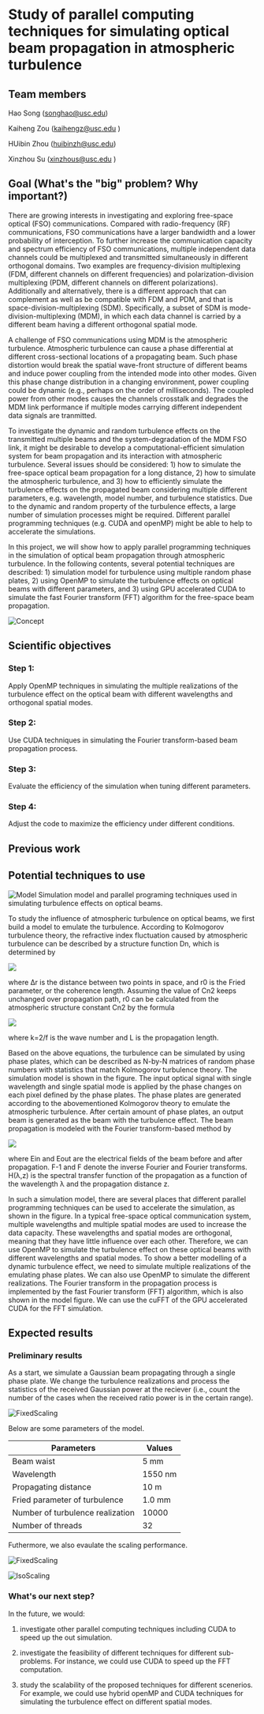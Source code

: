 # Study of parallel computing techniques for simulating optical beam propagation in atmospheric turbulence
## Team members

Hao Song (songhao@usc.edu)

Kaiheng Zou (kaihengz@usc.edu )

HUibin Zhou (huibinzh@usc.edu)

Xinzhou Su (xinzhous@usc.edu )

## Goal (What's the "big" problem? Why important?)
There are growing interests in investigating and exploring free-space optical (FSO) communications. Compared with radio-frequency (RF) communications, FSO communications have a larger bandwidth and a lower probability of interception. To further increase the communication capacity and spectrum efficiency of FSO communications, multiple independent data channels could be multiplexed and transmitted simultaneously in different orthogonal domains. Two examples are frequency-division multiplexing (FDM, different channels on different frequencies) and polarization-division multiplexing (PDM, different channels on different polarizations).  Additionally and alternatively, there is a different approach that can complement as well as be compatible with FDM and PDM, and that is space-division-multiplexing (SDM). Specifically, a subset of SDM is mode-division-multiplexing (MDM), in which each data channel is carried by a different beam having a different orthogonal spatial mode.

A challenge of FSO communications using MDM is the atmospheric turbulence. Atmospheric turbulence can cause a phase differential at different cross-sectional locations of a propagating beam. Such phase distortion would break the spatial wave-front structure of different beams and induce power coupling from the intended mode into other modes. Given this phase change distribution in a changing environment, power coupling could be dynamic (e.g., perhaps on the order of milliseconds). The coupled power from other modes causes the channels crosstalk and degrades the MDM link performance if multiple modes carrying different independent data signals are tranmitted. 

To investigate the dynamic and random turbulence effects on the transmitted multiple beams and the system-degradation of the MDM FSO link, it might be desirable to develop a computational-efficient simulation system for beam propagation and its interaction with atmospheric turbulence. Several issues should be considered: 1) how to simulate the free-space optical beam propagation for a long distance, 2) how to simulate the atmospheric turbulence, and 3) how to efficiently simulate the turbulence effects on the propagated beam considering multiple different parameters, e.g. wavelength, model number, and turbulence statistics.  Due to the dynamic and random property of the turbulence effects, a large number of simulation processes might be required. Different parallel programming techniques (e.g. CUDA and openMP) might be able to help to accelerate the simulations. 

In this project, we will show how to apply parallel programming techniques in the simulation of optical beam propagation through atmospheric turbulence. In the following contents, several potential techniques are described: 1) simulation model for turbulence using multiple random phase plates, 2) using OpenMP to simulate the turbulence effects on optical beams with different parameters, and 3) using GPU accelerated CUDA to simulate the fast Fourier transform (FFT) algorithm for the free-space beam propagation.

![Concept](Figures/Concept.png)

## Scientific objectives

### Step 1:

Apply OpenMP techniques in simulating the multiple realizations of the turbulence effect on the optical beam with different wavelengths and orthogonal spatial modes.

### Step 2: 

Use CUDA techniques in simulating the Fourier transform-based beam propagation process.

### Step 3: 

Evaluate the efficiency of the simulation when tuning different parameters.

### Step 4: 

Adjust the code to maximize the efficiency under different conditions.

## Previous work

## Potential techniques to use

![Model](Figures/model.png)
Simulation model and parallel programing techniques used in simulating turbulence effects on optical beams.

To study the influence of atmospheric turbulence on optical beams, we first build a model to emulate the turbulence. According to Kolmogorov turbulence theory, the refractive index fluctuation caused by atmospheric turbulence can be described by a structure function Dn, which is determined by

<img src="http://chart.googleapis.com/chart?cht=tx&chl= D_n(%5CDelta%20r)%3D6.88(%5CDelta%20r%2Fr_0)%5E%7B5%2F3%7D" style="border:none;">

where Δr is the distance between two points in space, and r0 is the Fried parameter, or the coherence length. Assuming the value of Cn2 keeps unchanged over propagation path, r0 can be calculated from the atmospheric structure constant Cn2 by the formula

<img src="http://chart.googleapis.com/chart?cht=tx&chl= r_0%3D(0.423k%5E2C_n%5E2L)%5E%7B-3%2F5%7D" style="border:none;">

where k=2/f is the wave number and L is the propagation length.

Based on the above equations, the turbulence can be simulated by using phase plates, which can be described as N-by-N matrices of random phase numbers with statistics that match Kolmogorov turbulence theory. The simulation model is shown in the figure. The input optical signal with single wavelength and single spatial mode is applied by the phase changes on each pixel defined by the phase plates. The phase plates are generated according to the abovementioned Kolmogorov theory to emulate the atmospheric turbulence. After certain amount of phase plates, an output beam is generated as the beam with the turbulence effect. The beam propagation is modeled with the Fourier transform-based method by

<img src="http://chart.googleapis.com/chart?cht=tx&chl= E_%7Bout%7D%3DF%5E%7B-1%7D%5C%7BF%5C%7BE_%7Bin%7D%5C%7D%5Ccdot%20H(%5Clambda%2Cz)%5C%7D" style="border:none;">

where Ein and Eout are the electrical fields of the beam before and after propagation. F-1 and F denote the inverse Fourier and Fourier transforms. H(λ,z) is the spectral transfer function of the propagation as a function of the wavelength λ and the propagation distance z.

In such a simulation model, there are several places that different parallel programming techniques can be used to accelerate the simulation, as shown in the figure. In a typical free-space optical communication system, multiple wavelengths and multiple spatial modes are used to increase the data capacity. These wavelengths and spatial modes are orthogonal, meaning that they have little influence over each other. Therefore, we can use OpenMP to simulate the turbulence effect on these optical beams with different wavelengths and spatial modes. To show a better modelling of a dynamic turbulence effect, we need to simulate multiple realizations of the emulating phase plates. We can also use OpenMP to simulate the different realizations. The Fourier transform in the propagation process is implemented by the fast Fourier transform (FFT) algorithm, which is also shown in the model figure. We can use the cuFFT of the GPU accelerated CUDA for the FFT simulation.

## Expected results

### Preliminary results

As a start, we simulate a Gaussian beam propagating through a single phase plate. We change the turbulence realizations and process the statistics of the received Gaussian power at the reciever (i.e., count the number of the cases when the received ratio power is in the certain range).

![FixedScaling](Figures/statistics.png)

Below are some parameters of the model.

Parameters | Values |
--- | --- |
Beam waist | 5 mm |
Wavelength  | 1550 nm |
Propagating distance  | 10 m |
Fried parameter of turbulence  | 1.0 mm |
Number of turbulence realization | 10000 |
Number of threads | 32 |

Futhermore, we also evaulate the scaling performance.

![FixedScaling](Figures/CPU_turbulenceRealization_fixed.png)

![IsoScaling](Figures/CPU_turbulenceRealization_isogranular.png)

### What's our next step?

In the future, we would:

1. investigate other parallel computing techniques including CUDA to speed up the out simulation.

2. investigate the feasibility of different techniques for different sub-problems. For instance, we could use CUDA to speed up the FFT computation.

3. study the scalability of the proposed techniques for different scenerios. For example, we could use hybrid openMP and CUDA techniques for simulating the turbulence effect on different spatial modes.
